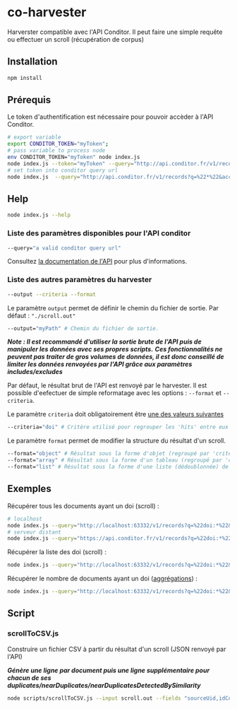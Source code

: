# co-harvester

Harverster compatible avec l'API Conditor. Il peut faire une simple requête ou effectuer un scroll (récupération de corpus)

## Installation ##

```bash
npm install
```

## Prérequis ##

Le token d'authentification est nécessaire pour pouvoir accèder à l'API Conditor.

```bash
# export variable
export CONDITOR_TOKEN="myToken";
# pass variable to process node
env CONDITOR_TOKEN="myToken" node index.js
node index.js --token="myToken" --query="http://api.conditor.fr/v1/records?q=%22*%22"
# set token into conditor query url
node index.js  --query="http://api.conditor.fr/v1/records?q=%22*%22&access_token=myToken"
```

## Help ##

```bash
node index.js --help
```

### Liste des paramètres disponibles pour l'API conditor ###


```bash
--query="a valid conditor query url"
```

Consultez [la documentation de l'API](https://github.com/conditor-project/api) pour plus d'informations.

### Liste des autres paramètres du harvester ###

```bash
--output --criteria --format
```

Le paramètre `output` permet de définir le chemin du fichier de sortie. Par défaut : `"./scroll.out"`

```bash
--output="myPath" # Chemin du fichier de sortie.
```

***Note : Il est recommandé d'utiliser la sortie brute de l'API puis de manipuler les données avec ses propres scripts.***
***Ces fonctionnalités ne peuvent pas traiter de gros volumes de données, il est donc conseillé de limiter les données renvoyées par l'API grâce aux paramètres includes/excludes*** 

Par défaut, le résultat brut de l'API est renvoyé par le harvester.
Il est possible d'eefectuer de simple reformatage avec les options : `--format` et `--criteria`.

Le paramètre `criteria` doit obligatoirement être [une des valeurs suivantes](https://github.com/conditor-project/api/blob/master/doc/recordFields.md)

```bash
--criteria="doi" # Critère utilisé pour regrouper les 'hits' entre eux (ex: doi, issue, halId, etc).
```

Le paramètre `format` permet de modifier la structure du résultat d'un scroll.

```bash
--format="object" # Résultat sous la forme d'objet (regroupé par 'criteria' de même valeur)
--format="array" # Résultat sous la forme d'un tableau (regroupé par 'criteria' de même valeur)
--format="list" # Résultat sous la forme d'une liste (dédoublonnée) de toutes les valeurs de 'criteria' (ex : liste des doi)
```

## Exemples ##

Récupérer tous les documents ayant un doi (scroll) :

```bash
# localhost
node index.js --query="http://localhost:63332/v1/records?q=%22doi:*%22&page_size=1000&includes=doi&scroll=1m" --scroll
# serveur distant
node index.js --query="https://api.conditor.fr/v1/records?q=%22doi:*%22&page_size=1000&includes=doi&scroll=1m" --token="myToken" --scroll
```

Récupérer la liste des doi (scroll) :

```bash
node index.js --query="http://localhost:63332/v1/records?q=%22doi:*%22&page_size=1000&includes=doi&scroll=1m" --format="list" --criteria="doi"
```

Récupérer le nombre de documents ayant un doi ([aggrégations](https://github.com/conditor-project/api/blob/master/doc/aggregations.md)) :

```bash
node index.js --query="http://localhost:63332/v1/records?q=%22doi:*%22&aggs=cardinality:doi.normalized&page_size=0"
```

## Script ##

### scrollToCSV.js ###

Construire un fichier CSV à partir du résultat d'un scroll (JSON renvoyé par l'API)

***Génère une ligne par document puis une ligne supplémentaire pour chacun de ses duplicates/nearDuplicates/nearDuplicatesDetectedBySimilarity***

```bash
node scripts/scrollToCSV.js --input scroll.out --fields "sourceUid,idConditor,duplicates.source,duplicates.idConditor,nearDuplicates.source,nearDuplicates.idConditor,nearDuplicatesDetectedBySimilarity.source,nearDuplicatesDetectedBySimilarity.idConditor,idChain" > scroll.csv
```
